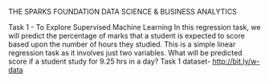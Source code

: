 THE SPARKS FOUNDATION
DATA SCIENCE & BUSINESS ANALYTICS

Task 1 - To Explore Supervised Machine Learning In this regression task, we will predict the percentage of marks that a student is expected to score based upon the number of hours they studied. 
This is a simple linear regression task as it involves just two variables. 
What will be predicted score if a student study for 9.25 hrs in a day?
Task 1 dataset- http://bit.ly/w-data
